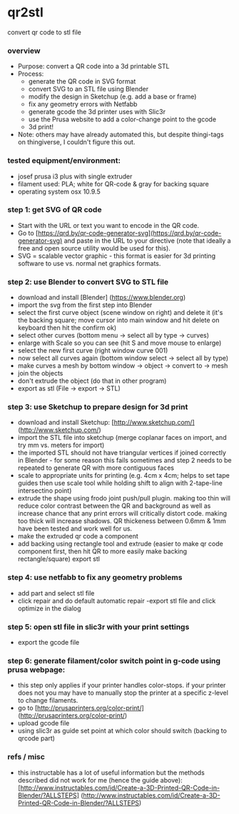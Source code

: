 # qr2stl
convert qr code to stl file

### overview
- Purpose: convert a QR code into a 3d printable STL
- Process:
	- generate the QR code in SVG format
	- convert SVG to an STL file using Blender
	- modify the design in Sketchup (e.g. add a base or frame)
	- fix any geometry errors with Netfabb
	- generate gcode the 3d printer uses with Slic3r
	- use the Prusa website to add a color-change point to the gcode
	- 3d print!
- Note: others may have already automated this, but despite thingi-tags on thingiverse, I couldn't figure this out.

### tested equipment/environment:
- josef prusa i3 plus with single extruder
- filament used: PLA; white for QR-code & gray for backing square
- operating system osx 10.9.5

### step 1: get SVG of QR code
- Start with the URL or text you want to encode in the QR code.
- Go to [https://qrd.by/qr-code-generator-svg](https://qrd.by/qr-code-generator-svg) and paste in the URL to your directive (note that ideally a free and open source utility would be used for this).
- SVG = scalable vector graphic - this format is easier for 3d printing software to use vs. normal net graphics formats.

### step 2: use Blender to convert SVG to STL file
- download and install [Blender] (https://www.blender.org)
- import the svg from the first step into Blender
- select the first curve object (scene window on right) and delete it (it's the backing square; move cursor into main window and hit delete on keyboard then hit the confirm ok)
- select other curves (bottom menu → select all by type → curves)
- enlarge with Scale so you can see (hit S and move mouse to enlarge)
- select the new first curve (right window curve 001)
- now select all curves again (bottom window select → select all by type)
- make curves a mesh by bottom window → object → convert to → mesh
- join the objects
- don't extrude the object (do that in other program)
- export as stl (File -> export -> STL)

### step 3: use Sketchup to prepare design for 3d print
- download and install Sketchup: [http://www.sketchup.com/] (http://www.sketchup.com/)
- import the STL file into sketchup (merge coplanar faces on import, and try mm vs. meters for import)
- the imported STL should not have triangular vertices if joined correctly in Blender - for some reason this fails sometimes and step 2 needs to be repeated to generate QR with more contiguous faces
- scale to appropriate units for printing (e.g. 4cm x 4cm; helps to set tape guides then use scale tool while holding shift to align with 2-tape-line intersectino point)
- extrude the shape using frodo joint push/pull plugin. making too thin will reduce color contrast between the QR and background as well as increase chance that any print errors will critically distort code. making too thick will increase shadows. QR thickeness between 0.6mm & 1mm have been tested and work well for us.
- make the extruded qr code a component
- add backing using rectangle tool and extrude (easier to make qr code component first, then hit QR to more easily make backing rectangle/square)
	export stl
	
### step 4: use netfabb to fix any geometry problems
- add part and select stl file
- click repair and do default automatic repair
-export stl file and click optimize in the dialog

### step 5: open stl file in slic3r with your print settings
- export the gcode file

### step 6: generate filament/color switch point in g-code using prusa webpage:
- this step only applies if your printer handles color-stops. if your printer does not you may have to manually stop the printer at a specific z-level to change filaments.
- go to [http://prusaprinters.org/color-print/] (http://prusaprinters.org/color-print/)
- upload gcode file
- using slic3r as guide set point at which color should switch (backing to qrcode part)

### refs / misc
- this instructable has a lot of useful information but the methods described did not work for me (hence the guide above): [http://www.instructables.com/id/Create-a-3D-Printed-QR-Code-in-Blender/?ALLSTEPS] (http://www.instructables.com/id/Create-a-3D-Printed-QR-Code-in-Blender/?ALLSTEPS)




